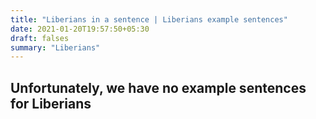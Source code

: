 ```yaml
---
title: "Liberians in a sentence | Liberians example sentences"
date: 2021-01-20T19:57:50+05:30
draft: falses
summary: "Liberians"
---
```

## Unfortunately, we have no example sentences for Liberians                 

